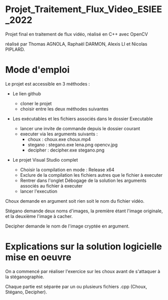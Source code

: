 # Projet_Traitement_Flux_Video_ESIEE_2022
Projet final en traitement de flux vidéo, réalisé en C++ avec OpenCV

réalisé par Thomas AGNOLA, Raphaël DARMON, Alexis LI et Nicolas PIPLARD.

Mode d'emploi
==========================
Le projet est accessible en 3 méthodes :

- Le lien github
	- cloner le projet
	- choisir entre les deux méthodes suivantes

- Les exécutables et les fichiers associés dans le dossier Executable
	- lancer une invite de commande depuis le dossier courant
	- executer via les arguments suivants :
		- choux : choux.exe choux.mp4
		- stegano : stegano.exe lena.png opencv.jpg
		- decipher : decipher.exe stegano.png

- Le projet Visual Studio complet
	- Choisir la compilation en mode : Release x64
	- Exclure de la compilation les fichiers autres que le fichier à executer
	- Rentrer dans l'onglet Débogage de la solution les arguments associés au fichier à executer
	- lancer l'execution


Choux demande en argument soit rien soit le nom du fichier vidéo.

Stégano demande deux noms d'images, la première étant l'image originale, et la deuxième l'image à cacher.

Decipher demande le nom de l'image cryptée en argument.


Explications sur la solution logicielle mise en oeuvre
==========================

On a commencé par réaliser l'exercice sur les choux avant de s'attaquer à la stéganographie.

Chaque partie est séparée par un ou plusieurs fichiers .cpp (Choux, Stégano, Decipher).
